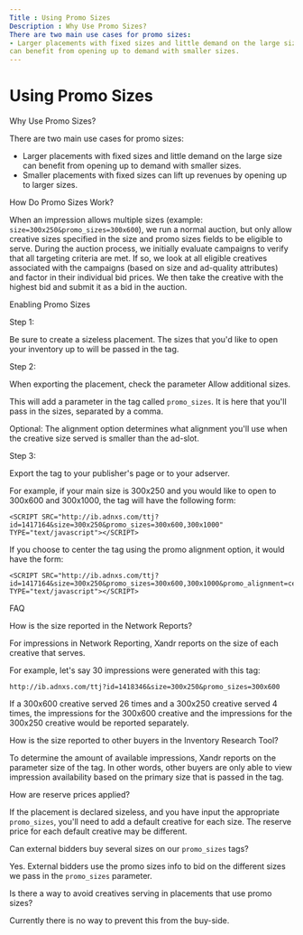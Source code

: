 ```yaml
---
Title : Using Promo Sizes
Description : Why Use Promo Sizes?
There are two main use cases for promo sizes:
- Larger placements with fixed sizes and little demand on the large size
can benefit from opening up to demand with smaller sizes.
---
```



# Using Promo Sizes



Why Use Promo Sizes?

There are two main use cases for promo sizes:

- Larger placements with fixed sizes and little demand on the large size
  can benefit from opening up to demand with smaller sizes.
- Smaller placements with fixed sizes can lift up revenues by opening up
  to larger sizes.

How Do Promo Sizes Work?

When an impression allows multiple sizes (example:
`size=300x250&promo_sizes=300x600`), we run a normal auction, but only
allow creative sizes specified in the size and promo sizes fields to be
eligible to serve. During the auction process, we initially evaluate
campaigns to verify that all targeting criteria are met. If so, we look
at all eligible creatives associated with the campaigns (based on size
and ad-quality attributes) and factor in their individual bid prices. We
then take the creative with the highest bid and submit it as a bid in
the auction.

Enabling Promo Sizes

Step 1:

Be sure to create a sizeless placement. The sizes that you'd like to
open your inventory up to will be passed in the tag.

Step 2:

When exporting the placement, check the parameter
Allow additional sizes.

This will add a parameter in the tag called `promo_sizes`. It is here
that you'll pass in the sizes, separated by a comma.

Optional: The alignment option determines what alignment you'll use when
the creative size served is smaller than the ad-slot.

Step 3:

Export the tag to your publisher's page or to your adserver.

For example, if your main size is 300x250 and you would like to open to
300x600 and 300x1000, the tag will have the following form:

``` pre
<SCRIPT SRC="http://ib.adnxs.com/ttj?id=1417164&size=300x250&promo_sizes=300x600,300x1000" TYPE="text/javascript"></SCRIPT>
```

If you choose to center the tag using the promo alignment option, it
would have the form:

``` pre
<SCRIPT SRC="http://ib.adnxs.com/ttj?id=1417164&size=300x250&promo_sizes=300x600,300x1000&promo_alignment=center" TYPE="text/javascript"></SCRIPT>
```

FAQ

How is the size reported in the Network Reports?

For impressions in Network Reporting, Xandr
reports on the size of each creative that serves.

For example, let's say 30 impressions were generated with this tag:

``` pre
http://ib.adnxs.com/ttj?id=1418346&size=300x250&promo_sizes=300x600
```

If a 300x600 creative served 26 times and a 300x250 creative served 4
times, the impressions for the 300x600 creative and the impressions for
the 300x250 creative would be reported separately.

How is the size reported to other buyers in the Inventory Research Tool?

To determine the amount of available impressions,
Xandr reports on the parameter size of the tag.
In other words, other buyers are only able to view impression
availability based on the primary size that is passed in the tag.

How are reserve prices applied?

If the placement is declared sizeless, and you have input the
appropriate `promo_sizes`, you'll need to add a default creative for
each size. The reserve price for each default creative may be different.

Can external bidders buy several sizes on our `promo_sizes` tags?

Yes. External bidders use the promo sizes info to bid on the different
sizes we pass in the `promo_sizes` parameter.

Is there a way to avoid creatives serving in placements that use promo
sizes?

Currently there is no way to prevent this from the buy-side.




